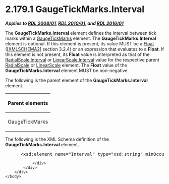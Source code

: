 <html dir="LTR" xmlns:mshelp="http://msdn.microsoft.com/mshelp" xmlns:ddue="http://ddue.schemas.microsoft.com/authoring/2003/5" xmlns:xlink="http://www.w3.org/1999/xlink" xmlns:tool="http://www.microsoft.com/tooltip">
    <head>
        <meta http-equiv="Content-Type" content="text/html; CHARSET=utf-8"></meta>
        <meta name="save" content="history"></meta>
        <title>2.179.1 GaugeTickMarks.Interval</title>
        <xml>
            <mshelp:toctitle title="2.179.1 GaugeTickMarks.Interval"></mshelp:toctitle>
            <mshelp:rltitle title="[MS-RDL]: GaugeTickMarks.Interval"></mshelp:rltitle>
            <mshelp:keyword index="A" term="635d9650-4b8c-4437-ac21-dc0cad6a2856"></mshelp:keyword>
            <mshelp:attr name="DCSext.ContentType" value="open specification"></mshelp:attr>
            <mshelp:attr name="AssetID" value="635d9650-4b8c-4437-ac21-dc0cad6a2856"></mshelp:attr>
            <mshelp:attr name="TopicType" value="kbRef"></mshelp:attr>
            <mshelp:attr name="DCSext.Title" value="[MS-RDL]: GaugeTickMarks.Interval" />
        </xml>
    </head>
    <body>
        <div id="header">
            <h1 class="heading">2.179.1 GaugeTickMarks.Interval</h1>
        </div>
        <div id="mainSection">
            <div id="mainBody">
                <div id="allHistory" class="saveHistory"></div>
                <div id="sectionSection0" class="section" name="collapseableSection">
                    

<p><b><i>Applies to </i></b><a href="1e855f94-4617-47e4-b89e-0856c6cb420f.md"><b><i>RDL 2008/01</i></b></a><b><i>,
</i></b><a href="3428e690-a348-4ec7-8a6a-8efb42d2cdee.md"><b><i>RDL 2010/01</i></b></a><b><i>,
and </i></b><a href="52ce3983-2bfc-4e72-9359-42aaf5fe4509.md"><b><i>RDL 2016/01</i></b></a></p>

<p>The <b>GaugeTickMarks.Interval</b> element defines the
interval between tick marks within a <a href="85bb1716-e94b-4d9a-97b3-3c681e0c53d5.md">GaugeTickMarks</a> element.
The <b>GaugeTickMarks.Interval</b> element is optional. If this element is
present, its value MUST be a <a href="c7d0946f-992e-4abc-a304-09b53e030692.md">Float</a>
(<a href="https://go.microsoft.com/fwlink/?LinkId=90610">[XMLSCHEMA2]</a> section
3.2.4) or an expression that evaluates to a <b>Float</b>. If this element is
not present, its <b>Float</b> value is interpreted as that of the <a href="4d103d01-9dcd-4eb8-b26f-dc844c48ac3e.md">RadialScale.Interval</a> or <a href="9ebb2a88-41fa-49ad-b0e0-2d31608fd50e.md">LinearScale.Interval</a> value
for the respective parent <a href="86468d9f-c561-4b50-a689-5dfccfde8495.md">RadialScale</a>
or <a href="744f8b40-7ad5-4652-94a1-76ae5df59389.md">LinearScale</a> element.
The <b>Float</b> value of the <b>GaugeTickMarks.Interval</b> element MUST be
non-negative.</p>

<p>The following is the parent element of the <b>GaugeTickMarks.Interval</b>
element.</p>

<table>
 <thead>
  <tr>
   <th>
   <p>Parent elements</p>
   </th>
  </tr>
 </thead>
 <tr>
  <td>
  <p>GaugeTickMarks</p>
  </td>
 </tr>
</table>

<p>The following is the XML Schema definition of the <b>GaugeTickMarks.Interval</b>
element.</p>

<dl>
<dd>
<div><pre> &lt;xsd:element name=&quot;Interval&quot; type=&quot;xsd:string&quot; minOccurs=&quot;0&quot;&gt;
</pre></div>
</dd></dl>


                </div>
            </div>
        </div>
    </body>
</html>